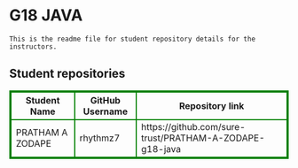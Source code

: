 # G18 JAVA
    This is the readme file for student repository details for the instructors.
## Student repositories 
<table style="border : 2px solid green; width:100%;">
<tr >
<th style="border : 2px solid green;">Student Name</th>
<th style="border : 2px solid green;">GitHub Username</th>
<th style="border : 2px solid green;">Repository link</th>
</tr>
<tr style="border : 2px solid green;">
<td style="border : 2px solid green;">PRATHAM A ZODAPE</td> 

<td style="border : 2px solid green;">rhythmz7</td> 

<td style="border : 2px solid green;">https://github.com/sure-trust/PRATHAM-A-ZODAPE-g18-java</td> 
</tr>
